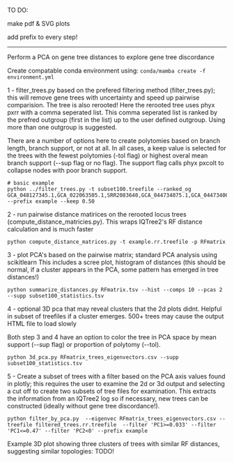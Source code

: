 TO DO:

make pdf & SVG plots

add prefix to every step!

------------------------------


Perform a PCA on gene tree distances to explore gene tree discordance 

Create compatable conda environment using:
`conda/mamba create -f environment.yml`

1 - filter_trees.py based on the prefered filtering method (filter_trees.py); this will remove gene trees with uncertainty and speed up pairwise comparision. The tree is also rerooted! Here the rerooted tree uses phyx pxrr with a comma seperated list. This comma seperated list is ranked by the prefred outgroup (first in the list) up to the user defined outgroup. Using more than one outgroup is suggested.

There are a number of options here to create polytomies based on branch length, branch support, or not at all. In all cases, a keep value is selected for the trees with the fewest polytomies (-tol flag) or highest overal mean branch support (--sup flag or no flag). The support flag calls phyx pxcolt to collapse nodes with poor branch support.

```
# basic example
python ../filter_trees.py -t subset100.treefile --ranked_og GCA_048127345.1,GCA_022063505.1,SRR2083640,GCA_044734075.1,GCA_044734065.1,CBX0472,CBX0471,CBX0473 --prefix example --keep 0.50
```

2 - run pairwise distance matirices on the rerooted locus trees (compute_distance_matricies.py). This wraps IQTree2's RF distance calculation and is much faster
```
python compute_distance_matrices.py -t example.rr.treefile -p RFmatrix
```

3 - plot PCA's based on the pairwise matrix; standard PCA analysis using scikitlearn
This includes a scree plot, histogram of distances (this should be normal, if a cluster appears in the PCA, some pattern has emerged in tree distances!)

```
python summarize_distances.py RFmatrix.tsv --hist --comps 10 --pcas 2 --supp subset100_statistics.tsv
```

4 - optional 3D pca that may reveal clusters that the 2d plots didnt. Helpful in subset of treefiles if a cluster emerges. 500+ trees may cause the output HTML file to load slowly

Both step 3 and 4 have an option to color the tree in PCA space by mean support (--sup flag) or proportion of polytomy (--tol).
```
python 3d_pca.py RFmatrix_trees_eigenvectors.csv --supp subset100_statistics.tsv
```

5 - Create a subset of trees with a filter based on the PCA axis values found in plotly; this requires the user to examine the 2d or 3d output and selecting a cut off to create two subsets of tree files for examination. This extracts the information from an IQTree2 log so if necessary, new trees can be constructed (ideally without gene tree discordance!).
```
python filter_by_pca.py  --eigenvec RFmatrix_trees_eigenvectors.csv --treefile filtered_trees.rr.treefile  --filter 'PC1>=0.033' --filter 'PC1<=0.47' --filter 'PC2<0' --prefix example
```


Example 3D plot showing three clusters of trees with similar RF distances, suggesting similar topologies:
TODO!
